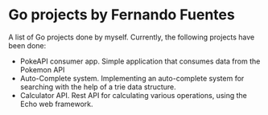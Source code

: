 # Go projects by Fernando Fuentes

A list of Go projects done by myself.
Currently, the following projects have been done:
- PokeAPI consumer app. Simple application that consumes data from the Pokemon API
- Auto-Complete system. Implementing an auto-complete system for searching with the help of a trie data structure.
- Calculator API. Rest API for calculating various operations, using the Echo web framework.
